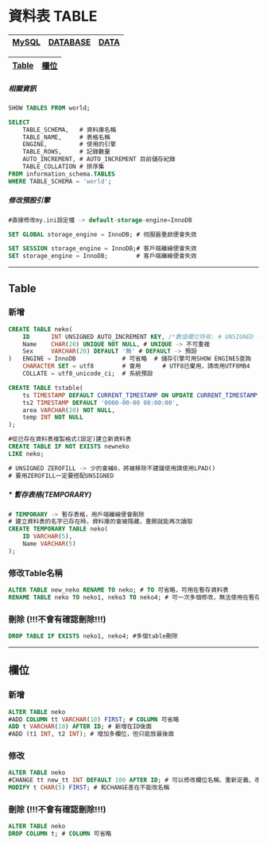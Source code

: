 # 資料表 TABLE 
|[MySQL](.)|[DATABASE](./DATABASE.md)|[DATA](./DATA.md)|
|-|-|-|

|[Table](#Table)|[欄位](#欄位)|
|-|-|

##### 相關資訊
```sql
SHOW TABLES FROM world;

SELECT
	TABLE_SCHEMA,	# 資料庫名稱
	TABLE_NAME,		# 表格名稱
	ENGINE,			# 使用的引擎
	TABLE_ROWS,		# 記錄數量
	AUTO_INCREMENT,	# AUTO_INCREMENT 目前儲存紀錄
	TABLE_COLLATION	# 排序集
FROM information_schema.TABLES
WHERE TABLE_SCHEMA = 'world';
```
##### 修改預設引擎
```sql
#直接修改my.ini設定檔 -> default-storage-engine=InnoDB

SET GLOBAL storage_engine = InnoDB; # 伺服器重啟便會失效

SET SESSION storage_engine = InnoDB;# 客戶端離線便會失效
SET storage_engine = InnoDB;        # 客戶端離線便會失效
```
---
## Table
### 新增
```sql
CREATE TABLE neko(
	ID		INT UNSIGNED AUTO_INCREMENT KEY, /*數值欄位特有: # UNSIGNED -> 不能儲存負數 # AUTO_INCREMENT -> 自動累計，系統會儲存累計如有比他大，便會用該數+1，從1開始累計 */
    Name	CHAR(20) UNIQUE NOT NULL, # UNIQUE -> 不可重複
    Sex		VARCHAR(20) DEFAULT '無' # DEFAULT -> 預設
)	ENGINE = InnoDB 			# 可省略  # 儲存引擎可用SHOW ENGINES查詢
	CHARACTER SET = utf8		# 會用 	  # UTF8已棄用，請改用UTF8MB4
    COLLATE = utf8_unicode_ci;	# 系統預設

CREATE TABLE tstable(
	ts TIMESTAMP DEFAULT CURRENT_TIMESTAMP ON UPDATE CURRENT_TIMESTAMP, # CURRENT_TIMESTAMP -> 目前時間 # ON UPDATE -> 修改動作時進行
    ts2 TIMESTAMP DEFAULT '0000-00-00 00:00:00',
    area VARCHAR(20) NOT NULL,
    temp INT NOT NULL
);

#從已存在資料表複製格式(設定)建立新資料表
CREATE TABLE IF NOT EXISTS newneko
LIKE neko; 

# UNSIGNED ZEROFILL -> 少的會補0，將被移除不建議使用請使用LPAD()
# 要用ZEROFILL一定要搭配UNSIGNED
```
##### * 暫存表格(TEMPORARY)
```sql
# TEMPORARY -> 暫存表格，用戶端離線便會刪除
# 建立資料表的名字已存在時，資料庫的會被隱藏，重開就能再次讀取
CREATE TEMPORARY TABLE neko(
	ID VARCHAR(5),	
    Name VARCHAR(5)
);
```
### 修改Table名稱
```sql
ALTER TABLE new_neko RENAME TO neko; # TO 可省略，可用在暫存資料表
RENAME TABLE neko TO neko1, neko3 TO neko4; # 可一次多個修改，無法使用在暫存資料表
```
### 刪除 (!!!不會有確認刪除!!!)
```sql
DROP TABLE IF EXISTS neko1, neko4; #多個table刪除
```
---
## 欄位
### 新增
```sql
ALTER TABLE neko
#ADD COLUMN tt VARCHAR(10) FIRST; # COLUMN 可省略
ADD t VARCHAR(10) AFTER ID; # 新增在ID後面
#ADD (t1 INT, t2 INT); # 增加多欄位，但只能放最後面
```
### 修改
```sql
ALTER TABLE neko
#CHANGE tt new_tt INT DEFAULT 100 AFTER ID; # 可以修改欄位名稱、重新定義、改位置
MODIFY t CHAR(5) FIRST; # 和CHANGE差在不能改名稱
```
### 刪除 (!!!不會有確認刪除!!!)
```sql
ALTER TABLE neko
DROP COLUMN t; # COLUMN 可省略
```